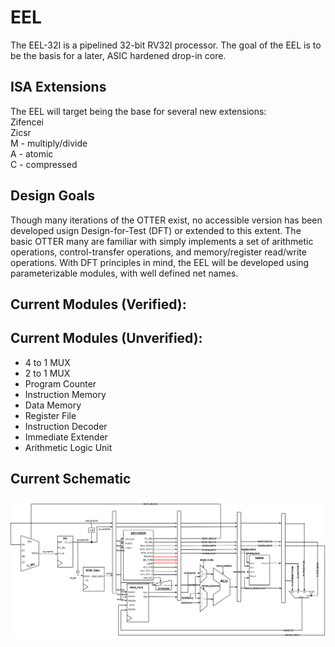 # EEL
The EEL-32I is a pipelined 32-bit RV32I processor. The goal of the EEL is to be the basis for a later, ASIC hardened drop-in core.

## ISA Extensions
The EEL will target being the base for several new extensions:
<br>Zifencei
<br>Zicsr
<br>M - multiply/divide
<br>A - atomic
<br>C - compressed

## Design Goals
Though many iterations of the OTTER exist, no accessible version has been developed usign Design-for-Test (DFT) or extended to this extent. The basic OTTER many are familiar with simply implements a set of arithmetic operations, control-transfer operations, and memory/register read/write operations. With DFT principles in mind, the EEL will be developed using parameterizable modules, with well defined net names. 

## Current Modules (Verified):

## Current Modules (Unverified):
- 4 to 1 MUX
- 2 to 1 MUX
- Program Counter
- Instruction Memory
- Data Memory
- Register File
- Instruction Decoder
- Immediate Extender
- Arithmetic Logic Unit

## Current Schematic
<img src="./images/EEL_DIAGRAM.svg" alt="Project logo" width="2000">
